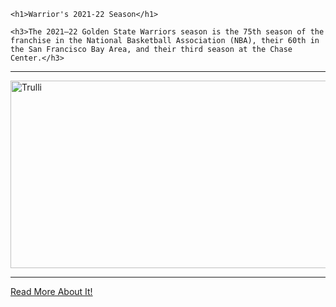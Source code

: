 <html>
 <body>

    <h1>Warrior's 2021-22 Season</h1>

    <h3>The 2021–22 Golden State Warriors season is the 75th season of the franchise in the National Basketball Association (NBA), their 60th in the San Francisco Bay Area, and their third season at the Chase Center.</h3>
  <hr>
    <img src="https://www.nbcsports.com/sites/rsnunited/files/styles/metatags_opengraph/public/article/hero/Warriors-Team-Photo-2021.jpg" alt="Trulli" width="600" height="300" class="center">   
  <hr>   
  <p><a href="https://en.wikipedia.org/wiki/2021%E2%80%9322_Golden_State_Warriors_season">Read More About It!</a></p>
  <style>
     body {
  background-image: url('https://www.wallpaperflare.com/static/300/172/63/jjying-low-poly-green-blue-wallpaper.jpg');
}
   <link rel="icon" type="image/x-icon" href="https://cdn.icon-icons.com/icons2/1194/PNG/512/1490886333-37-basketball_82467.png">
  </style>
 </body>
</html>
